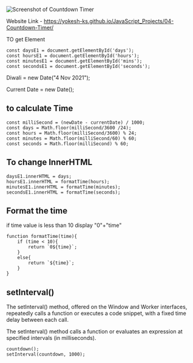 ![Screenshot of Countdown Timer](screenshot.png)

Website Link - https://yokesh-ks.github.io/JavaScript_Projects/04-Countdown-Timer/

TO get Element
```
const daysE1 = document.getElementById('days');
const hoursE1 = document.getElementById('hours');
const minutesE1 = document.getElementById('mins');
const secondsE1 = document.getElementById('seconds');
```

Diwali = new Date("4 Nov 2021");

Current Date = new Date();

## to calculate Time
```
const milliSecond = (newDate - currentDate) / 1000;
const days = Math.floor(milliSecond/3600 /24);
const hours = Math.floor(milliSecond/3600) % 24;
const minutes = Math.floor(milliSecond/60) % 60;
const seconds = Math.floor(milliSecond) % 60;
```

## To change InnerHTML
```
daysE1.innerHTML = days;
hoursE1.innerHTML = formatTime(hours);
minutesE1.innerHTML = formatTime(minutes);
secondsE1.innerHTML = formatTime(seconds);
```

## Format the time
if time value is less than 10 display "0"+"time"
```
function formatTime(time){
    if (time < 10){
        return `0${time}`;
    }
    else{
        return `${time}`;
    }
}
```

## setInterval()
The setInterval() method, offered on the Window and Worker interfaces, repeatedly calls a function or executes a code snippet, with a fixed time delay between each call.

The setInterval() method calls a function or evaluates an expression at specified intervals (in milliseconds).

```
countdown();
setInterval(countdown, 1000);
```

